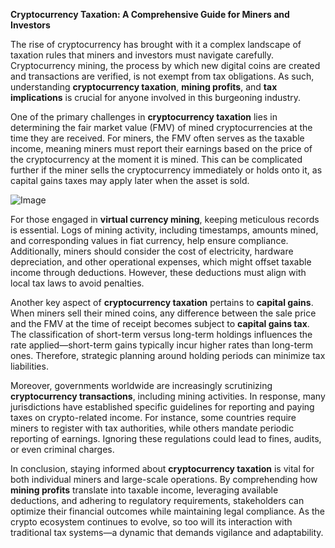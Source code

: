 **Cryptocurrency Taxation: A Comprehensive Guide for Miners and Investors**

The rise of cryptocurrency has brought with it a complex landscape of taxation rules that miners and investors must navigate carefully. Cryptocurrency mining, the process by which new digital coins are created and transactions are verified, is not exempt from tax obligations. As such, understanding **cryptocurrency taxation**, **mining profits**, and **tax implications** is crucial for anyone involved in this burgeoning industry.

One of the primary challenges in **cryptocurrency taxation** lies in determining the fair market value (FMV) of mined cryptocurrencies at the time they are received. For miners, the FMV often serves as the taxable income, meaning miners must report their earnings based on the price of the cryptocurrency at the moment it is mined. This can be complicated further if the miner sells the cryptocurrency immediately or holds onto it, as capital gains taxes may apply later when the asset is sold.

![Image](https://github.com/user-attachments/assets/31692037-0104-4703-abd1-696b6a7dd41b)

For those engaged in **virtual currency mining**, keeping meticulous records is essential. Logs of mining activity, including timestamps, amounts mined, and corresponding values in fiat currency, help ensure compliance. Additionally, miners should consider the cost of electricity, hardware depreciation, and other operational expenses, which might offset taxable income through deductions. However, these deductions must align with local tax laws to avoid penalties.

Another key aspect of **cryptocurrency taxation** pertains to **capital gains**. When miners sell their mined coins, any difference between the sale price and the FMV at the time of receipt becomes subject to **capital gains tax**. The classification of short-term versus long-term holdings influences the rate applied—short-term gains typically incur higher rates than long-term ones. Therefore, strategic planning around holding periods can minimize tax liabilities.

Moreover, governments worldwide are increasingly scrutinizing **cryptocurrency transactions**, including mining activities. In response, many jurisdictions have established specific guidelines for reporting and paying taxes on crypto-related income. For instance, some countries require miners to register with tax authorities, while others mandate periodic reporting of earnings. Ignoring these regulations could lead to fines, audits, or even criminal charges.

In conclusion, staying informed about **cryptocurrency taxation** is vital for both individual miners and large-scale operations. By comprehending how **mining profits** translate into taxable income, leveraging available deductions, and adhering to regulatory requirements, stakeholders can optimize their financial outcomes while maintaining legal compliance. As the crypto ecosystem continues to evolve, so too will its interaction with traditional tax systems—a dynamic that demands vigilance and adaptability.
